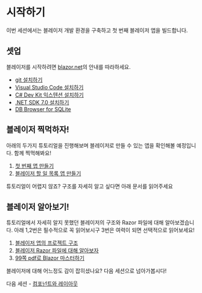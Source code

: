 # 시작하기

이번 세션에서는 블레이저 개발 환경을 구축하고 첫 번째 블레이저 앱을 빌드합니다.

## 셋업

블레이저를 시작하려면 [blazor.net](https://blazor.net)의 안내를 따라하세요.

* [git 설치하기](https://git-scm.com/downloads)
* [Visual Studio Code 설치하기](https://code.visualstudio.com/download)
* [C# Dev Kit 익스텐션 설치하기](https://marketplace.visualstudio.com/items?itemName=ms-dotnettools.csdevkit)
* [.NET SDK 7.0 설치하기](https://dotnet.microsoft.com/en-us/download/dotnet/7.0)
* [DB Browser for SQLite](https://sqlitebrowser.org)

## 블레이저 찍먹하자!

아래의 두가지 튜토리얼을 진행해보며 블레이저로 만들 수 있는 앱을 확인해볼 예정입니다. 함께 찍먹해봐요!  

1. [첫 번째 앱 만들기](https://dotnet.microsoft.com/ko-kr/learn/aspnet/blazor-tutorial/intro)
2. [블레이저 할 일 목록 앱 만들기](https://aka.ms/blazor/todo)

튜토리얼이 어렵지 않죠? 구조를 자세히 알고 싶다면 아래 문서를 읽어주세요

## 블레이저 알아보기!

튜토리얼에서 자세히 알지 못했던 블레이저의 구조와 Razor 파일에 대해 알아보겠습니다. 아래 1,2번은 필수적으로 꼭 읽어보시구 3번은 여력이 되면 선택적으로 읽어보세요!  

1. [블레이저 앱의 프로젝트 구조](https://learn.microsoft.com/ko-kr/dotnet/architecture/blazor-for-web-forms-developers/project-structure)
2. [블레이저 Razor 파일에 대해 알아보자](https://learn.microsoft.com/ko-kr/dotnet/architecture/blazor-for-web-forms-developers/components)
3. [99쪽 pdf로 Blazor 마스터하기](/edu-matarials/Blazor-for-ASP-NET-Web-Forms-Developers.pdf)

블레이저에 대해 어느정도 감이 잡히셨나요? 다음 세션으로 넘아가봅시다!

다음 세션 - [컴포넌트와 레이아웃](01-components-and-layout.md)